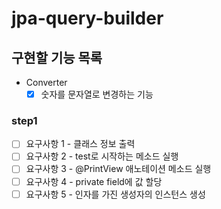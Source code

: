 # jpa-query-builder

## 구현할 기능 목록
- Converter
  - [x] 숫자를 문자열로 변경하는 기능

### step1

- [ ] 요구사항 1 - 클래스 정보 출력
- [ ] 요구사항 2 - test로 시작하는 메소드 실행
- [ ] 요구사항 3 - @PrintView 애노테이션 메소드 실행
- [ ] 요구사항 4 - private field에 값 할당
- [ ] 요구사항 5 - 인자를 가진 생성자의 인스턴스 생성